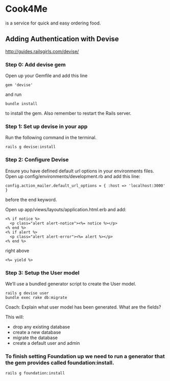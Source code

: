 # Cook4Me
is a service for quick and easy ordering food.


## Adding Authentication with Devise

http://guides.railsgirls.com/devise/

### Step 0: Add devise gem

Open up your Gemfile and add this line

```
gem 'devise'
```

and run

```
bundle install
```

to install the gem. Also remember to restart the Rails server.

### Step 1: Set up devise in your app

Run the following command in the terminal.

```
rails g devise:install
```

### Step 2: Configure Devise

Ensure you have defined default url options in your environments files. Open up config/environments/development.rb and add this line:

```
config.action_mailer.default_url_options = { :host => 'localhost:3000' }
```

before the end keyword.

Open up app/views/layouts/application.html.erb and add:

```
<% if notice %>
  <p class="alert alert-notice"><%= notice %></p>
<% end %>
<% if alert %>
  <p class="alert alert-error"><%= alert %></p>
<% end %>
```

right above

```
<%= yield %>
```

### Step 3: Setup the User model

We’ll use a bundled generator script to create the User model.

```
rails g devise user
bundle exec rake db:migrate
```

Coach: Explain what user model has been generated. What are the fields?

This will:

* drop any existing database
* create a new database
* migrate the database
* create a default user and admin


### To finish setting Foundation up we need to run a generator that the gem provides called foundation:install.

```
rails g foundation:install
```
